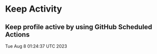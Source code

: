 # Keep Activity 
Keep profile active by using GitHub Scheduled Actions
--- 
Tue Aug  8 01:24:37 UTC 2023
